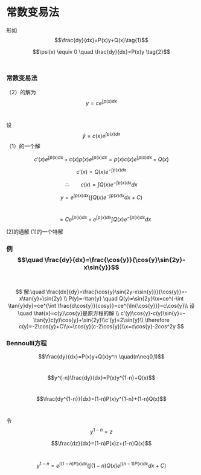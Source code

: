 # 常数变易法

形如$$\frac{dy}{dx}=P(x)y+Q(x)\tag{1}$$

$$\psi(x) \equiv 0 \quad \frac{dy}{dx}=P(x)y \tag{2}$$​

### 常数变易法

（2）的解为$$y=ce^{\int p(x)dx}$$​

设$$\hat{y}=c(x)e^{\int p(x)dx}$$（1）的一个解

$$c'(x)e^{\int p(x)dx}+c(x)p(x)e^{\int p(x)dx}=p(x)c(x)e^{\int p(x)dx}+Q(x)$$

&#x20;                                                $$c'(x)=Q(x)e^{-\int p(x)dx}$$

&#x20;                                     $$\therefore \qquad c(x)=\int Q(x)e^{-\int p(x)dx}dx$$

$$y=e^{\int p(x)dx}(\int Q(x)e^{-\int p(x)dx}dx+C)$$

​$$\quad =Ce^{\int p(x)dx} +e^{\int p(x)dx}\int Q(x)e^{-\int p(x)dx}dx$$

&#x20;       (2)的通解                       (1)的一个特解

### ​例$$\quad \frac{dy}{dx}=\frac{\cos{y}}{\cos{y}\sin{2y}-x\sin{y}}$$​

$$
解:\quad \frac{dx}{dy}=\frac{\cos{y}\sin{2y-x\sin{y}}}{\cos{y}}=-x\tan{y}+\sin{2y} \\ P(y)=-\tan{y} \quad Q(y)=\sin{2y}\\x=ce^{-\int \tan{y}dy}=ce^{\int \frac{d\cos{y}}{cosy}}=ce^{\ln{\cos{y}}}=c\cos{y}\\ 设\quad \hat{x}=c(y)\cos{y}是原方程的解 \\ c'(y)\cos{y}-c(y)\sin{y}=-\tan{y}c(y)\cos{y}+\sin{2y}\\c'(y)=2\sin{y}\\ \therefore c(y)=-2\cos{y}+C\\x=\cos{y}(c-2\cos{y})\\x=c\cos{y}-2cos^2y
$$

### Bennoulli方程

$$\frac{dy}{dx}=P(x)y+Q(x)y^n \quad(n\neq0,1)$$​

$$y^{-n}\frac{dy}{dx}=P(x)y^{1-n}+Q(x)$$​

&#x20;$$\frac{dy^{1-n}}{dx}=(1-n)P(x)y^{1-n}+(1-n)Q(x)$$​

令$$y^{1-n}=z$$

$$\frac{dz}{dx}=(1-n)P(x)z+(1-n)Q(x)$$​

$$y^{1-n}=e^{\int (1-n)P(x)dx}(\int (1-n)Q(x)e^{\int (n-1)P(x)dx}dx+C)$$​

